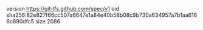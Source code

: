 version https://git-lfs.github.com/spec/v1
oid sha256:82e827f66cc507a6647e1a84e40b58b08c9b730a634957a7b1aa6166c890dfc5
size 2086
